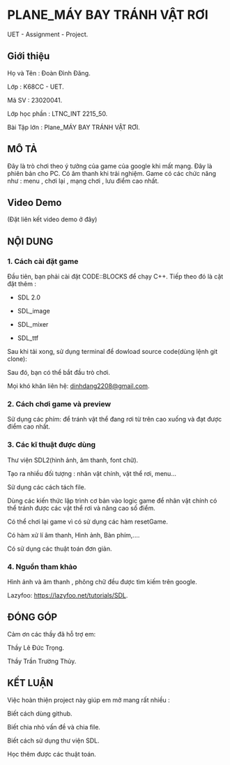 # PLANE_MÁY BAY TRÁNH VẬT RƠI
UET - Assignment - Project.

## Giới thiệu

Họ và Tên : Đoàn Đình Đăng.

Lớp : K68CC - UET.

Mã SV : 23020041.

Lớp học phần : LTNC_INT 2215_50.

Bài Tập lớn : Plane_MÁY BAY TRÁNH VẬT RƠI.

## MÔ TẢ
Đây là trò chơi theo ý tưởng của game của google khi mất mạng.
Đây là phiên bản cho PC.
Có âm thanh khi trải nghiệm.
Game có các chức năng như : menu , chơi lại , mạng chơi , lưu điểm cao nhất.

## Video Demo
(Đặt liên kết video demo ở đây)


## NỘI DUNG

### 1. Cách cài đặt game

Đầu tiên, bạn phải cài đặt CODE::BLOCKS để chạy C++. Tiếp theo đó là cặt đặt thêm :

- SDL 2.0

- SDL_image

- SDL_mixer

- SDL_ttf

Sau khi tải xong, sử dụng terminal để dowload source code(dùng lệnh git clone):

Sau đó, bạn có thể bắt đầu trò chơi.

Mọi khó khăn liên hệ: dinhdang2208@gmail.com.

### 2. Cách chơi game và preview

Sử dụng các phím:         để tránh vật thể đang rơi từ trên cao xuống và đạt được điểm cao nhất.

### 3. Các kĩ thuật được dùng

Thư viện SDL2(hình ảnh, âm thanh, font chữ).

Tạo  ra nhiều đối tượng : nhân vật chính, vật thể rơi, menu...

Sử dụng các cách tách file.

Dùng các kiến thức lập trình cơ bản vào logic game để nhân vật chính có thể tránh được các vật thể rơi và  nâng cao số điểm.

Có thể chơi lại game vì có sử dụng các hàm resetGame.

Có hàm xử lí âm thanh, Hình ảnh, Bàn phím,....

Có sử dụng các thuật toán đơn giản.

### 4. Nguồn tham khảo

Hình ảnh và âm  thanh , phông chữ đều được tìm kiếm trên google.

Lazyfoo: https://lazyfoo.net/tutorials/SDL.

## ĐÓNG GÓP

Cảm ơn các thầy đã hỗ trợ em:

Thầy Lê Đức Trọng.

Thầy Trần Trường Thủy.

## KẾT LUẬN

Việc hoàn thiện project này giúp em mở mang rất nhiều :

Biết cách dùng github.

Biết chia nhỏ vấn đề và chia file.

Biết cách sử dụng thư viện SDL.

Học thêm được các thuật toán.